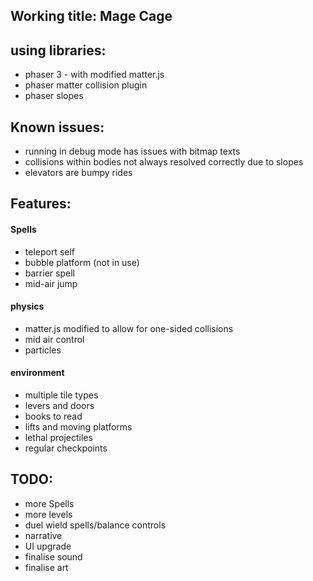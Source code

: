## Working title: Mage Cage

## using libraries:

* phaser 3 - with modified matter.js
* phaser matter collision plugin
* phaser slopes

## Known issues:

* running in debug mode has issues with bitmap texts
* collisions within bodies not always resolved correctly due to slopes
* elevators are bumpy rides

## Features:

#### Spells

* teleport self
* bubble platform (not in use)
* barrier spell
* mid-air jump

#### physics

* matter.js modified to allow for one-sided collisions
* mid air control
* particles

#### environment

* multiple tile types
* levers and doors
* books to read
* lifts and moving platforms
* lethal projectiles
* regular checkpoints

## TODO:

* more Spells
* more levels
* duel wield spells/balance controls
* narrative
* UI upgrade
* finalise sound
* finalise art
